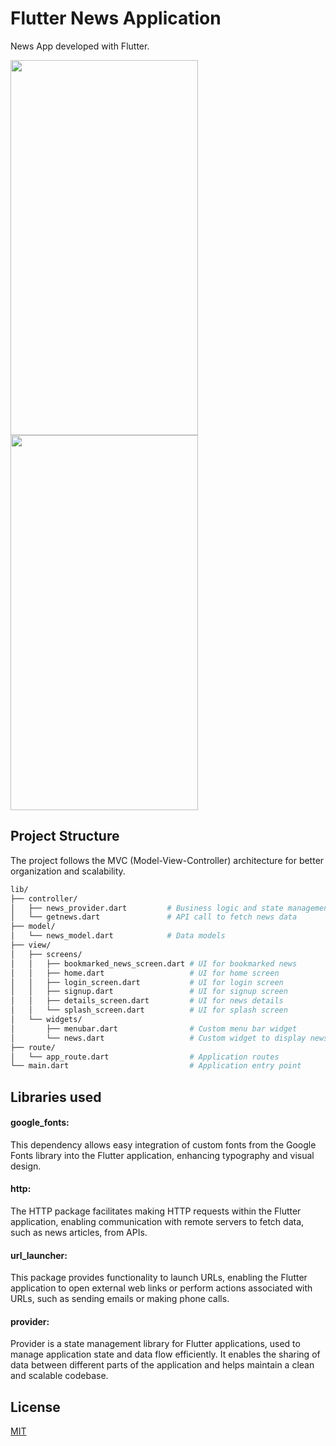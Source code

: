 # Flutter News Application

News App developed with Flutter.

 <img src="https://github.com/ChouguleAnkita13/Flutter_News_App/assets/155567405/5a150f48-51b2-406d-b197-34e0cc8c289a" width=300 height=600>
 <img src="https://github.com/ChouguleAnkita13/Flutter_News_App/assets/155567405/c5b75821-45cd-44a0-b8ec-1f842040a6d" width=300 height=600>
 




## Project Structure

The project follows the MVC (Model-View-Controller) architecture for better organization and scalability.

```bash
lib/
├── controller/
│   ├── news_provider.dart         # Business logic and state management
│   └── getnews.dart               # API call to fetch news data
├── model/
│   └── news_model.dart            # Data models
├── view/
│   ├── screens/
│   │   ├── bookmarked_news_screen.dart # UI for bookmarked news
│   │   ├── home.dart                   # UI for home screen
│   │   ├── login_screen.dart           # UI for login screen
│   │   ├── signup.dart                 # UI for signup screen
│   │   ├── details_screen.dart         # UI for news details
│   │   └── splash_screen.dart          # UI for splash screen
│   └── widgets/
│       ├── menubar.dart                # Custom menu bar widget
│       └── news.dart                   # Custom widget to display news articles
├── route/
│   └── app_route.dart                  # Application routes
└── main.dart                           # Application entry point
```

## Libraries used

#### google_fonts:
 This dependency allows easy integration of custom fonts from the Google Fonts library into the Flutter application, enhancing typography and visual design.

#### http:
 The HTTP package facilitates making HTTP requests within the Flutter application, enabling communication with remote servers to fetch data, such as news articles, from APIs.

#### url_launcher:
 This package provides functionality to launch URLs, enabling the Flutter application to open external web links or perform actions associated with URLs, such as sending emails or making phone calls.

#### provider: 
Provider is a state management library for Flutter applications, used to manage application state and data flow efficiently. It enables the sharing of data between different parts of the application and helps maintain a clean and scalable codebase.

## License

[MIT](https://choosealicense.com/licenses/mit/)

